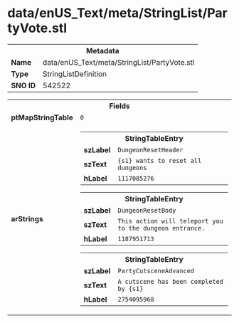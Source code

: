 <h1>data/enUS_Text/meta/StringList/PartyVote.stl</h1><table><tr><th colspan="100%">Metadata</th></tr><tr><td><b>Name</b></td><td>data/enUS_Text/meta/StringList/PartyVote.stl</td></tr><tr><td><b>Type</b></td><td>StringListDefinition</td></tr><tr><td><b>SNO ID</b></td><td>542522</td></tr></table>

<table><tr><th colspan="100%">Fields</th></tr><tr><td><b>ptMapStringTable</b></td><td><code>0</code></td></tr><tr><td><b>arStrings</b></td><td><table><tr><th colspan="100%">StringTableEntry</th></tr><tr><td><b>szLabel</b></td><td><code>DungeonResetHeader</code></td></tr><tr><td><b>szText</b></td><td><code>{s1} wants to reset all dungeons</code></td></tr><tr><td><b>hLabel</b></td><td><code>1117085276</code></td></tr></table>


<table><tr><th colspan="100%">StringTableEntry</th></tr><tr><td><b>szLabel</b></td><td><code>DungeonResetBody</code></td></tr><tr><td><b>szText</b></td><td><code>This action will teleport you to the dungeon entrance.</code></td></tr><tr><td><b>hLabel</b></td><td><code>1187951713</code></td></tr></table>


<table><tr><th colspan="100%">StringTableEntry</th></tr><tr><td><b>szLabel</b></td><td><code>PartyCutsceneAdvanced</code></td></tr><tr><td><b>szText</b></td><td><code>A cutscene has been completed by {s1}</code></td></tr><tr><td><b>hLabel</b></td><td><code>2754095968</code></td></tr></table>


</td></tr></table>

